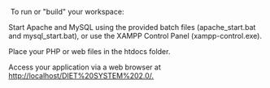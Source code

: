 &nbsp;To run or "build" your workspace:



Start Apache and MySQL using the provided batch files (apache\_start.bat and mysql\_start.bat), or use the XAMPP Control Panel (xampp-control.exe).

Place your PHP or web files in the htdocs folder.

Access your application via a web browser at [http://localhost/DIET%20SYSTEM%202.0/.](http://localhost/DIET%20SYSTEM%202.0/.)

